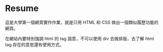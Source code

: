 # Resume

這是大學第一個網頁實作作業，就是只用 HTML 和 CSS 做出一個類似履歷功能的網頁。

在網站內要特別強調 html 的 tag 語意，不可以使用 div 去做排版，去了解 html tag 存在的意思還有使用方式。
